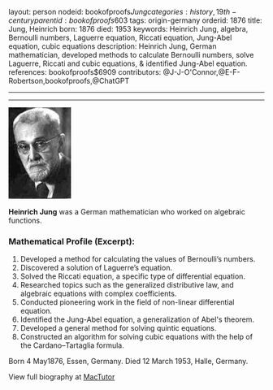 layout: person
nodeid: bookofproofs$Jung
categories: history,19th-century
parentid: bookofproofs$603
tags: origin-germany
orderid: 1876
title: Jung, Heinrich
born: 1876
died: 1953
keywords: Heinrich Jung, algebra, Bernoulli numbers, Laguerre equation, Riccati equation, Jung-Abel equation, cubic equations
description: Heinrich Jung, German mathematician, developed methods to calculate Bernoulli numbers, solve Laguerre, Riccati and cubic equations, & identified Jung-Abel equation.
references: bookofproofs$6909
contributors: @J-J-O'Connor,@E-F-Robertson,bookofproofs,@ChatGPT

---



---

![Jung.jpg](https://github.com/bookofproofs/bookofproofs.github.io/blob/main/_sources/_assets/images/portraits/Jung.jpg?raw=true)

**Heinrich Jung** was a German mathematician who worked on algebraic functions.

### Mathematical Profile (Excerpt):
1. Developed a method for calculating the values of Bernoulli’s numbers. 
2. Discovered a solution of Laguerre’s equation. 
3. Solved the Riccati equation, a specific type of differential equation. 
4. Researched topics such as the generalized distributive law, and algebraic equations with complex coefficients. 
5. Conducted pioneering work in the field of non-linear differential equation.
6. Identified the Jung-Abel equation, a generalization of Abel's theorem. 
7. Developed a general method for solving quintic equations. 
8. Constructed an algorithm for solving cubic equations with the help of the Cardano–Tartaglia formula.

Born 4 May1876, Essen, Germany. Died 12 March 1953, Halle, Germany.

View full biography at [MacTutor](https://mathshistory.st-andrews.ac.uk/Biographies/Jung/)
